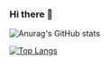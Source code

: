 ### Hi there 👋

![Anurag's GitHub stats](https://github-readme-stats.vercel.app/api?username=LeeKangh22&theme=tokyonight&show_icons=true)

[![Top Langs](https://github-readme-stats.vercel.app/api/top-langs/?username=LeeKangh22&layout=compact)](https://github.com/anuraghazra/github-readme-stats)
